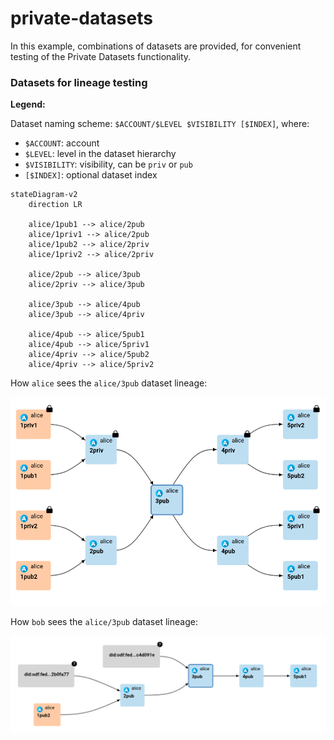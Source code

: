# private-datasets

In this example, combinations of datasets are provided, for convenient testing of the Private Datasets functionality.

### Datasets for lineage testing

**Legend:**

Dataset naming scheme: `$ACCOUNT/$LEVEL $VISIBILITY [$INDEX]`, where:
- `$ACCOUNT`: account
- `$LEVEL`: level in the dataset hierarchy
- `$VISIBILITY`: visibility, can be `priv` or `pub`
- `[$INDEX]`: optional dataset index


```mermaid
stateDiagram-v2
    direction LR

    alice/1pub1 --> alice/2pub
    alice/1priv1 --> alice/2pub
    alice/1pub2 --> alice/2priv
    alice/1priv2 --> alice/2priv

    alice/2pub --> alice/3pub
    alice/2priv --> alice/3pub

    alice/3pub --> alice/4pub
    alice/3pub --> alice/4priv

    alice/4pub --> alice/5pub1
    alice/4pub --> alice/5priv1
    alice/4priv --> alice/5pub2
    alice/4priv --> alice/5priv2
```

How `alice` sees the `alice/3pub` dataset lineage:

![alice_3pub_lineage.png](assets/alice_3pub_lineage.png)

How `bob` sees the `alice/3pub` dataset lineage:

![bob_3pub_lineage.png](assets/bob_3pub_lineage.png)
